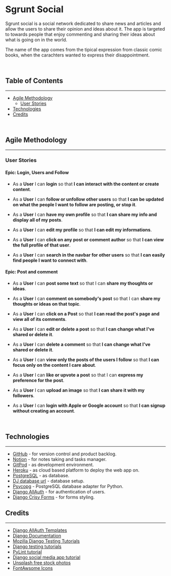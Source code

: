 # Sgrunt Social

Sgrunt social is a social network dedicated to share news and articles and allow the users to share their opinion and ideas about it. The app is targeted to towards people that enjoy commenting and sharing their ideas about what is going on in the world.

The name of the app comes from the tipical expression from classic comic books, when the carachters wanted to express their disappointment.

&nbsp;

## Table of Contents
---
- [Agile Methodology](#agile-methodology)
    - [User Stories](#user-stories)
- [Technologies](#technologies)
- [Credits](#credits)

&nbsp;

## Agile Methodology
---

### User Stories

#### Epic: Login, Users and Follow
- As a **User** I can **login** so that **I can interact with the content or create content**.

- As a **User** I can **follow or unfollow other users** so that **I can be updated on what the people I want to follow are posting, or stop it**.

- As a **User** I can **have my own profile** so that **I can share my info and display all of my posts**.

- As a **User** I can **edit my profile** so that **I can edit my informations**.

- As a **User** I can **click on any post or comment author** so that **I can view the full profile of that user**.

- As a **User** I can **search in the navbar for other users** so that **I can easily find people I want to connect with**.



#### Epic: Post and comment
- As a **User** I can **post some text** so that I can **share my thoughts or ideas**.

- As a **User** I can **comment on somebody's post** so that I can **share my thoughts or ideas on that topic**.

- As a **User** I can **click on a Post** so that **I can read the post's page and view all of its comments**.

- As a **User** I can **edit or delete a post** so that **I can change what I've shared or delete it**.

- As a **User** I can **delete a comment** so that **I can change what I've shared or delete it**.

- As a **User** I can **view only the posts of the users I follow** so that **I can focus only on the content I care about**.


- As a **User** I can **like or upvote a post** so that I can **express my preference for the post**.

- As a **User** I can **upload an image** so that **I can share it with my followers**.

- As a **User** I can **login with Apple or Google account** so that **I can signup without creating an account**.

&nbsp;

## Technologies
---
- [GitHub](https://github.com/) - for version control and product backlog.
- [Notion](https://notion.so/) - for notes taking and tasks manager.
- [GitPod](https://gitpod.io/) - as development environment.
- [Heroku](https://heroku.com/) - as cloud based platform to deploy the web app on.
- [PostgreSQL](https://postgresql.org/) - as database.
- [DJ database url](https://pypi.org/project/dj-database-url/) - database setup.
- [Psycopg](https://pypi.org/project/psycopg2/) - PostgreSQL database adapter for Python.
- [Django AllAuth](https://django-allauth.readthedocs.io/en/latest/installation.html) - for authentication of users.
- [Django Crisy Forms](https://django-crispy-forms.readthedocs.io/en/latest/) - for forms styling.


## Credits
---
- [Django AllAuth Templates](https://github.com/pennersr/django-allauth)
- [Django Documentation](https://docs.djangoproject.com/en/4.1/)
- [Mozilla Django Testing Tutorials](https://developer.mozilla.org/en-US/docs/Learn/Server-side/Django/Testing)
- [Django testing tutorials](https://www.youtube.com/watch?v=qwypH3YvMKc&list=PLbpAWbHbi5rMF2j5n6imm0enrSD9eQUaM)
- [PyLint tutorial](https://www.youtube.com/watch?v=w6bRHNC7Kuc&t=30s)
- [Django social media app tutorial](https://www.youtube.com/playlist?list=PLPSM8rIid1a3TkwEmHyDALNuHhqiUiU5A)
- [Unsplash free stock photos](https://unsplash.com/)
- [FontAwsome Icons](https://fontawesome.com/)